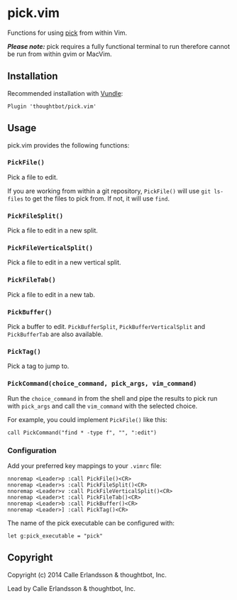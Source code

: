 # pick.vim

Functions for using [pick] from within Vim.

***Please note:*** pick requires a fully functional terminal to run therefore
cannot be run from within gvim or MacVim.

[pick]: https://github.com/thoughtbot/pick/

## Installation

Recommended installation with [Vundle]:

```viml
Plugin 'thoughtbot/pick.vim'
```

[Vundle]: https://github.com/gmarik/Vundle.vim/

## Usage

pick.vim provides the following functions:

### `PickFile()`

Pick a file to edit.

If you are working from within a git repository, `PickFile()` will use `git
ls-files` to get the files to pick from. If not, it will use `find`.

### `PickFileSplit()`

Pick a file to edit in a new split.

### `PickFileVerticalSplit()`

Pick a file to edit in a new vertical split.

### `PickFileTab()`

Pick a file to edit in a new tab.

### `PickBuffer()`

Pick a buffer to edit. `PickBufferSplit`, `PickBufferVerticalSplit` and `PickBufferTab` are also available.

### `PickTag()`

Pick a tag to jump to.

### `PickCommand(choice_command, pick_args, vim_command)`

Run the `choice_command` in from the shell and pipe the results to pick run with
`pick_args` and call the `vim_command` with the selected choice.

For example, you could implement `PickFile()` like this:

```viml
call PickCommand("find * -type f", "", ":edit")
```

### Configuration

Add your preferred key mappings to your `.vimrc` file:

```viml
nnoremap <Leader>p :call PickFile()<CR>
nnoremap <Leader>s :call PickFileSplit()<CR>
nnoremap <Leader>v :call PickFileVerticalSplit()<CR>
nnoremap <Leader>t :call PickFileTab()<CR>
nnoremap <Leader>b :call PickBuffer()<CR>
nnoremap <Leader>] :call PickTag()<CR>
```

The name of the pick executable can be configured with:

```viml
let g:pick_executable = "pick"
```

## Copyright

Copyright (c) 2014 Calle Erlandsson & thoughtbot, Inc.

Lead by Calle Erlandsson & thoughtbot, Inc.
